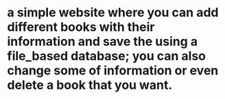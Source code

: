 # a simple website where you can add different books with their information and save the using a file_based database; you can also change some of information or even delete a book that you want.
